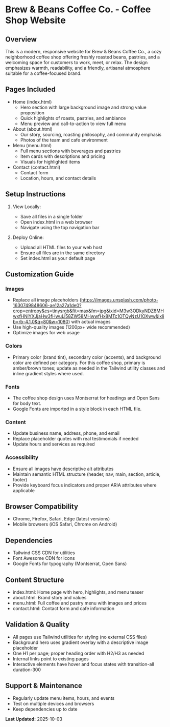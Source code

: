 # Brew & Beans Coffee Co. - Coffee Shop Website

## Overview
This is a modern, responsive website for Brew & Beans Coffee Co., a cozy neighborhood coffee shop offering freshly roasted beans, pastries, and a welcoming space for customers to work, meet, or relax. The design emphasizes warmth, readability, and a friendly, artisanal atmosphere suitable for a coffee-focused brand.

## Pages Included

- Home (index.html)
  - Hero section with large background image and strong value proposition
  - Quick highlights of roasts, pastries, and ambiance
  - Menu preview and call-to-action to view full menu
- About (about.html)
  - Our story, sourcing, roasting philosophy, and community emphasis
  - Photos of the team and cafe environment
- Menu (menu.html)
  - Full menu sections with beverages and pastries
  - Item cards with descriptions and pricing
  - Visuals for highlighted items
- Contact (contact.html)
  - Contact form
  - Location, hours, and contact details

## Setup Instructions

1. View Locally:
   - Save all files in a single folder
   - Open index.html in a web browser
   - Navigate using the top navigation bar

2. Deploy Online:
   - Upload all HTML files to your web host
   - Ensure all files are in the same directory
   - Set index.html as your default page

## Customization Guide

### Images
- Replace all image placeholders (https://images.unsplash.com/photo-1630749848606-ae12a27a1de0?crop=entropy&cs=tinysrgb&fit=max&fm=jpg&ixid=M3w3ODkyNDZ8MHwxfHNlYXJjaHw3fHwuLi58ZW58MHwwfHx8MTc1OTQyNzU1OXww&ixlib=rb-4.1.0&q=80&w=1080) with actual images
- Use high-quality images (1200px+ wide recommended)
- Optimize images for web usage

### Colors
- Primary color (brand tint), secondary color (accents), and background color are defined per category. For this coffee shop, primary is amber/brown tones; update as needed in the Tailwind utility classes and inline gradient styles where used.

### Fonts
- The coffee shop design uses Montserrat for headings and Open Sans for body text.
- Google Fonts are imported in a style block in each HTML file.

### Content
- Update business name, address, phone, and email
- Replace placeholder quotes with real testimonials if needed
- Update hours and services as required

### Accessibility
- Ensure all images have descriptive alt attributes
- Maintain semantic HTML structure (header, nav, main, section, article, footer)
- Provide keyboard focus indicators and proper ARIA attributes where applicable

## Browser Compatibility
- Chrome, Firefox, Safari, Edge (latest versions)
- Mobile browsers (iOS Safari, Chrome on Android)

## Dependencies
- Tailwind CSS CDN for utilities
- Font Awesome CDN for icons
- Google Fonts for typography (Montserrat, Open Sans)

## Content Structure
- index.html: Home page with hero, highlights, and menu teaser
- about.html: Brand story and values
- menu.html: Full coffee and pastry menu with images and prices
- contact.html: Contact form and cafe information

## Validation & Quality
- All pages use Tailwind utilities for styling (no external CSS files)
- Background hero uses gradient overlay with a descriptive image placeholder
- One H1 per page; proper heading order with H2/H3 as needed
- Internal links point to existing pages
- Interactive elements have hover and focus states with transition-all duration-300

## Support & Maintenance
- Regularly update menu items, hours, and events
- Test on multiple devices and browsers
- Keep dependencies up to date

**Last Updated:** 2025-10-03